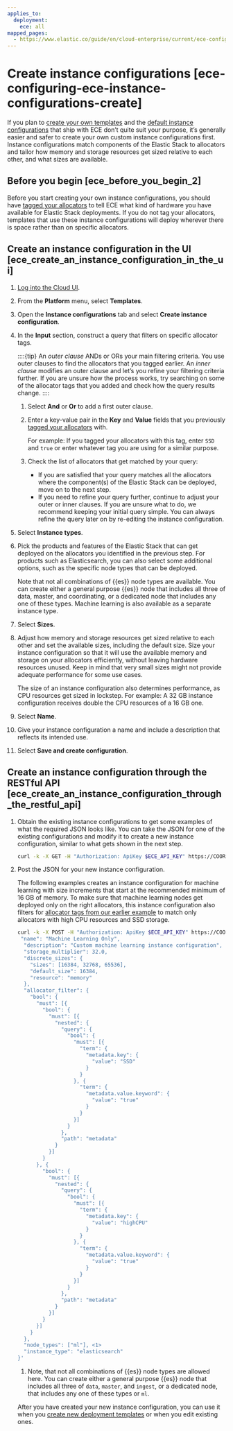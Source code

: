 ```yaml
---
applies_to:
  deployment:
    ece: all
mapped_pages:
  - https://www.elastic.co/guide/en/cloud-enterprise/current/ece-configuring-ece-instance-configurations-create.html
---
```


# Create instance configurations [ece-configuring-ece-instance-configurations-create]

If you plan to [create your own templates](ece-configuring-ece-create-templates.md) and the [default instance configurations](./ece-configuring-ece-instance-configurations-default.md) that ship with ECE don’t quite suit your purpose, it’s generally easier and safer to create your own custom instance configurations first. Instance configurations match components of the Elastic Stack to allocators and tailor how memory and storage resources get sized relative to each other, and what sizes are available.


## Before you begin [ece_before_you_begin_2] 

Before you start creating your own instance configurations, you should have [tagged your allocators](ece-configuring-ece-tag-allocators.md) to tell ECE what kind of hardware you have available for Elastic Stack deployments. If you do not tag your allocators, templates that use these instance configurations will deploy wherever there is space rather than on specific allocators.


## Create an instance configuration in the UI [ece_create_an_instance_configuration_in_the_ui] 

1. [Log into the Cloud UI](log-into-cloud-ui.md).
2. From the **Platform** menu, select **Templates**.
3. Open the **Instance configurations** tab and select **Create instance configuration**.
4. In the **Input** section, construct a query that filters on specific allocator tags.

    ::::{tip} 
    An *outer clause* ANDs or ORs your main filtering criteria. You use outer clauses to find the allocators that you tagged earlier. An *inner clause* modifies an outer clause and let’s you refine your filtering criteria further. If you are unsure how the process works, try searching on some of the allocator tags that you added and check how the query results change.
    ::::


    1. Select **And** or **Or** to add a first outer clause.
    2. Enter a key-value pair in the **Key** and **Value** fields that you previously [tagged your allocators](ece-configuring-ece-tag-allocators.md) with.

        For example: If you tagged your allocators with this tag, enter `SSD` and `true` or enter whatever tag you are using for a similar purpose.

    3. Check the list of allocators that get matched by your query:

        * If you are satisfied that your query matches all the allocators where the component(s) of the Elastic Stack can be deployed, move on to the next step.
        * If you need to refine your query further, continue to adjust your outer or inner clauses. If you are unsure what to do, we recommend keeping your initial query simple. You can always refine the query later on by re-editing the instance configuration.

5. Select **Instance types**.
6. Pick the products and features of the Elastic Stack that can get deployed on the allocators you identified in the previous step. For products such as Elasticsearch, you can also select some additional options, such as the specific node types that can be deployed.

    Note that not all combinations of {{es}} node types are available. You can create either a general purpose {{es}} node that includes all three of data, master, and coordinating, or a dedicated node that includes any one of these types. Machine learning is also available as a separate instance type.

7. Select **Sizes**.
8. Adjust how memory and storage resources get sized relative to each other and set the available sizes, including the default size. Size your instance configuration so that it will use the available memory and storage on your allocators efficiently, without leaving hardware resources unused. Keep in mind that very small sizes might not provide adequate performance for some use cases.

    The size of an instance configuration also determines performance, as CPU resources get sized in lockstep. For example: A 32 GB instance configuration receives double the CPU resources of a 16 GB one.

9. Select **Name**.
10. Give your instance configuration a name and include a description that reflects its intended use.
11. Select **Save and create configuration**.


## Create an instance configuration through the RESTful API [ece_create_an_instance_configuration_through_the_restful_api] 

1. Obtain the existing instance configurations to get some examples of what the required JSON looks like. You can take the JSON for one of the existing configurations and modify it to create a new instance configuration, similar to what gets shown in the next step.

    ```sh
    curl -k -X GET -H "Authorization: ApiKey $ECE_API_KEY" https://COORDINATOR_HOST:12443/api/v1/platform/configuration/instances
    ```

2. Post the JSON for your new instance configuration.

    The following examples creates an instance configuration for machine learning with size increments that start at the recommended minimum of 16 GB of memory. To make sure that machine learning nodes get deployed only on the right allocators, this instance configuration also filters for [allocator tags from our earlier example](ece-configuring-ece-tag-allocators.md) to match only allocators with high CPU resources and SSD storage.

    ```sh
    curl -k -X POST -H "Authorization: ApiKey $ECE_API_KEY" https://COORDINATOR_HOST:12443/api/v1/platform/configuration/instances -H 'content-type: application/json' -d '{
     "name": "Machine Learning Only",
      "description": "Custom machine learning instance configuration",
      "storage_multiplier": 32.0,
      "discrete_sizes": {
        "sizes": [16384, 32768, 65536],
        "default_size": 16384,
        "resource": "memory"
      },
      "allocator_filter": {
        "bool": {
          "must": [{
            "bool": {
              "must": [{
                "nested": {
                  "query": {
                    "bool": {
                      "must": [{
                        "term": {
                          "metadata.key": {
                            "value": "SSD"
                          }
                        }
                      }, {
                        "term": {
                          "metadata.value.keyword": {
                            "value": "true"
                          }
                        }
                      }]
                    }
                  },
                  "path": "metadata"
                }
              }]
            }
          }, {
            "bool": {
              "must": [{
                "nested": {
                  "query": {
                    "bool": {
                      "must": [{
                        "term": {
                          "metadata.key": {
                            "value": "highCPU"
                          }
                        }
                      }, {
                        "term": {
                          "metadata.value.keyword": {
                            "value": "true"
                          }
                        }
                      }]
                    }
                  },
                  "path": "metadata"
                }
              }]
            }
          }]
        }
      },
      "node_types": ["ml"], <1>
      "instance_type": "elasticsearch"
    }'
    ```

    1. Note, that not all combinations of {{es}} node types are allowed here. You can create either a general purpose {{es}} node that includes all three of `data`, `master`, and `ingest`, or a dedicated node, that includes any one of these types or `ml`.


    After you have created your new instance configuration, you can use it when you [create new deployment templates](ece-configuring-ece-create-templates.md) or when you edit existing ones.


